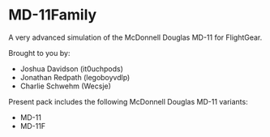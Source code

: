 # MD-11Family
A very advanced simulation of the McDonnell Douglas MD-11 for FlightGear.

Brought to you by:
- Joshua Davidson (it0uchpods)
- Jonathan Redpath (legoboyvdlp)
- Charlie Schwehm (Wecsje)

Present pack includes the following McDonnell Douglas MD-11 variants:
- MD-11
- MD-11F